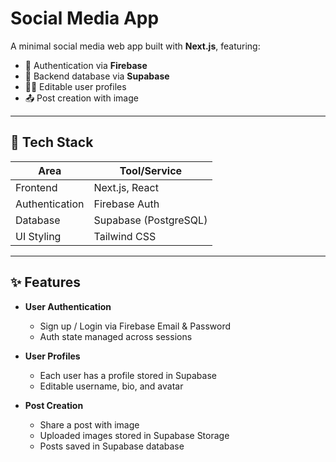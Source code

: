 # Social Media App

A minimal social media web app built with **Next.js**, featuring:
- 🔐 Authentication via **Firebase**
- 🧾 Backend database via **Supabase**
- 🧑‍💼 Editable user profiles
- 📤 Post creation with image

---

## 🔧 Tech Stack

| Area               | Tool/Service     |
|--------------------|------------------|
| Frontend           | Next.js, React   |
| Authentication     | Firebase Auth    |
| Database           | Supabase (PostgreSQL) |
| UI Styling         | Tailwind CSS     |

---

## ✨ Features

- **User Authentication**
  - Sign up / Login via Firebase Email & Password
  - Auth state managed across sessions

- **User Profiles**
  - Each user has a profile stored in Supabase
  - Editable username, bio, and avatar

- **Post Creation**
  - Share a post with image
  - Uploaded images stored in Supabase Storage
  - Posts saved in Supabase database



